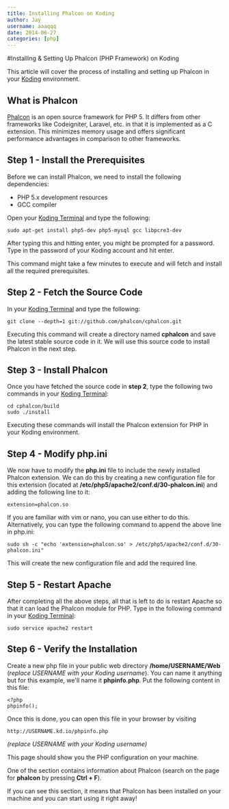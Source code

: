 ```yaml
---
title: Installing Phalcon on Koding
author: Jay
username: aaaqqq
date: 2014-06-27
categories: [php]
---
```


#Installing & Setting Up Phalcon (PHP Framework) on Koding

This article will cover the process of installing and setting up Phalcon in your [Koding](https://koding.com) environment.

What is Phalcon
---------------

[Phalcon](http://phalconphp.com/) is an open source framework for PHP 5. It differs from other frameworks like Codeigniter, Laravel, etc. in that it is implemented as a C extension. This minimizes memory usage and offers significant performance advantages in comparison to other frameworks.

Step 1 - Install the Prerequisites
----------------------------------

Before we can install Phalcon, we need to install the following dependencies:

 - PHP 5.x development resources
 - GCC compiler

Open your [Koding Terminal](https://koding.com/Terminal) and type the following:


    sudo apt-get install php5-dev php5-mysql gcc libpcre3-dev


After typing this and hitting enter, you might be prompted for a password. Type in the password of your Koding account and hit enter.

This command might take a few minutes to execute and will fetch and install all the required prerequisites.

Step 2 - Fetch the Source Code
------------------------------

In your [Koding Terminal](https://koding.com/Terminal) and type the following:


    git clone --depth=1 git://github.com/phalcon/cphalcon.git


Executing this command will create a directory named **cphalcon** and save the latest stable source code in it. We will use this source code to install Phalcon in the next step.
  
Step 3 - Install Phalcon
------------------------

Once you have fetched the source code in **step 2**, type the following two commands in your [Koding Terminal](https://koding.com/Terminal):


    cd cphalcon/build
    sudo ./install


Executing these commands will install the Phalcon extension for PHP in your Koding environment.


Step 4 - Modify php.ini
-----------------------

We now have to modify the **php.ini** file to include the newly installed Phalcon extension. We can do this by creating a new configuration file for this extension (located at **/etc/php5/apache2/conf.d/30-phalcon.ini**) and adding the following line to it:


    extension=phalcon.so

If you are familiar with vim or nano, you can use either to do this. Alternatively, you can type the following command to append the above line in php.ini:

    sudo sh -c "echo 'extension=phalcon.so' > /etc/php5/apache2/conf.d/30-phalcon.ini"


This will create the new configuration file and add the required line.


Step 5 - Restart Apache
-----------------------

After completing all the above steps, all that is left to do is restart Apache so that it can load the Phalcon module for PHP. Type in the following command in your [Koding Terminal](https://koding.com/Terminal):

    sudo service apache2 restart


Step 6 - Verify the Installation
--------------------------------

Create a new php file in your public web directory **/home/USERNAME/Web** (*replace USERNAME with your Koding username*). You can name it anything but for this example, we'll name it **phpinfo.php**. Put the following content in this file:

    <?php
    phpinfo();


Once this is done, you can open this file in your browser by visiting


    http://USERNAME.kd.io/phpinfo.php 

*(replace USERNAME with your Koding username)* 


This page should show you the PHP configuration on your machine. 


One of the section contains information about Phalcon (search on the page for **phalcon** by pressing **Ctrl + F**). 

If you can see this section, it means that Phalcon has been installed on your machine and you can start using it right away!

